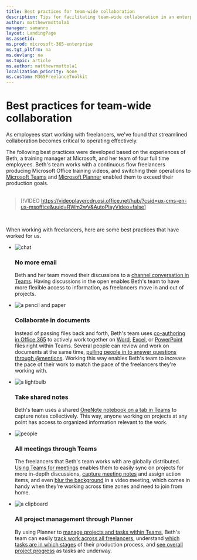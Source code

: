 ```yaml
---
title: Best practices for team-wide collaboration 
description: Tips for facilitating team-wide collaboration in an enterprise freelance program.
author: matthewrmottola1
manager: samanro
layout: LandingPage
ms.assetid: 
ms.prod: microsoft-365-enterprise
ms.tgt_pltfrm: na
ms.devlang: na
ms.topic: article
ms.author: matthewrmottola1
localization_priority: None 
ms.custom: M365FreelanceToolkit
---
```

Best practices for team-wide collaboration
==========================================

As employees start working with freelancers, we've found that streamlined collaboration becomes critical to operating effectively.

The following best practices were developed based on the experiences of Beth, a training manager at Microsoft, and her team of four full time employees. Beth's team works with a continuous flow freelancers producing Microsoft Office training videos, and switching their operations to [Microsoft Teams](https://products.office.com/microsoft-teams/) and [Microsoft Planner](https://products.office.com/business/task-management-software) enabled them to exceed their production goals.
<br><br>

> [!VIDEO https://videoplayercdn.osi.office.net/hub/?csid=ux-cms-en-us-msoffice&uuid=RWm2wV&AutoPlayVideo=false]

<br>

When working with freelancers, here are some best practices that have worked for us.
<ul class="panelContent cardsJ">
    <li>
        <div class="cardSize">
            <div class="cardPadding">
                <div class="card">
                    <div class="cardImageOuter">
                        <div class="cardImage">
                            <img src="https://docs.microsoft.com/en-us/office/media/icons/chat.svg" alt="chat" />
                        </div>
                    </div>
                    <div class="cardText">
                        <h3>No more email</h3>
                        <p>Beth and her team moved their discussions to a <a href="https://support.office.com/article/chat-in-microsoft-teams-f3a917cb-1a83-42b2-a097-0678298703bb">channel conversation in Teams</a>. Having discussions in the open enables Beth's team to have more flexible access to information, as freelancers move in and out of projects.</p>
                    </div>
                </div>
            </div>
        </div>
    </li>
    <li>
        <div class="cardSize">
            <div class="cardPadding">
                <div class="card">
                    <div class="cardImageOuter">
                        <div class="cardImage">
                            <img src="https://docs.microsoft.com/en-us/office/media/icons/sign-up-blue.svg" alt="a pencil and paper" />
                        </div>
                    </div>
                    <div class="cardText">
                        <h3>Collaborate in documents</h3>
                        <p>Instead of passing files back and forth, Beth's team uses <a href="https://support.office.com/article/9b200289-dbac-4823-85bd-628a5c7bb0ae">co-authoring in Office 365</a> to actively work together on <a href="https://support.office.com/article/7dd3040c-3f30-4fdd-bab0-8586492a1f1d">Word</a>, <a href="https://support.office.com/article/7152aa8b-b791-414c-a3bb-3024e46fb104">Excel</a>, or <a href="https://support.office.com/article/0c30ee3f-8674-4f0e-97be-89cf2892a34d">PowerPoint</a> files right within Teams. Several people can review and work on documents at the same time, <a href="https://support.office.com/article/644bf689-31a0-4977-a4fb-afe01820c1fd">pulling people in to answer questions through @mentions</a>. Working this way enables Beth's team to increase the pace of their work to match the pace of the freelancers they're working with.</p>
                    </div>
                </div>
            </div>
        </div>
    </li>
    <li>
        <div class="cardSize">
            <div class="cardPadding">
                <div class="card">
                    <div class="cardImageOuter">
                        <div class="cardImage">
                            <img src="https://docs.microsoft.com/en-us/office/media/icons/lightbulb-idea-capture-blue.svg" alt="a lightbulb" />
                        </div>
                    </div>
                    <div class="cardText">
                        <h3>Take shared notes</h3>
                        <p>Beth's team uses a shared <a href="https://support.office.com/article/0ec78cc3-ba3b-4279-a88e-aa40af9865c2">OneNote notebook on a tab in Teams</a> to capture notes collectively. This way, anyone working on projects at any point has access to organized information relevant to the work.</p>
                    </div>
                </div>
            </div>
        </div>
    </li>
    <li>
        <div class="cardSize">
            <div class="cardPadding">
                <div class="card">
                    <div class="cardImageOuter">
                        <div class="cardImage">
                            <img src="https://docs.microsoft.com/en-us/office/media/icons/users-people.svg" alt="people" />
                        </div>
                    </div>
                    <div class="cardText">
                        <h3>All meetings through Teams</h3>
                        <p>The freelancers that Beth's team works with are globally distributed. <a href="https://support.office.com/article/d92432d5-dd0f-4d17-8f69-06096b6b48a8">Using Teams for meetings</a> enables them to easily sync on projects for more in-depth discussions, <a href="https://support.office.com/article/3eadf032-0ef8-4d60-9e21-0691d317d103">capture meeting notes</a> and assign action items, and even <a href="https://support.office.com/article/f77a2381-443a-499d-825e-509a140f4780">blur the background</a> in a video meeting, which comes in handy when they're working across time zones and need to join from home.</p>
                    </div>
                </div>
            </div>
        </div>
    </li>
    <li>
        <div class="cardSize">
            <div class="cardPadding">
                <div class="card">
                    <div class="cardImageOuter">
                        <div class="cardImage">
                            <img src="https://docs.microsoft.com/en-us/office/media/icons/tasks-blue.svg" alt="a clipboard" />
                        </div>
                    </div>
                    <div class="cardText">
                        <h3>All project management through Planner</h3>
                        <p>By using Planner to <a href="https://support.office.com/article/62798a9f-e8f7-4722-a700-27dd28a06ee0">manage projects and tasks within Teams</a>, Beth's team can easily <a href="https://support.office.com/article/7fee6495-d9c3-489a-8ae4-345804d2035c">track work across all freelancers</a>, understand <a href="https://support.office.com/article/238af119-3c2b-4cbb-a124-29da99488139">which tasks are in which stages</a> of their production process, and <a href="https://support.office.com/article/c351e8df-080c-4eca-b8c7-37dc3fb1a9c8">see overall project progress</a> as tasks are underway.</p>
                    </div>
                </div>
            </div>
        </div>
    </li>
</ul>
